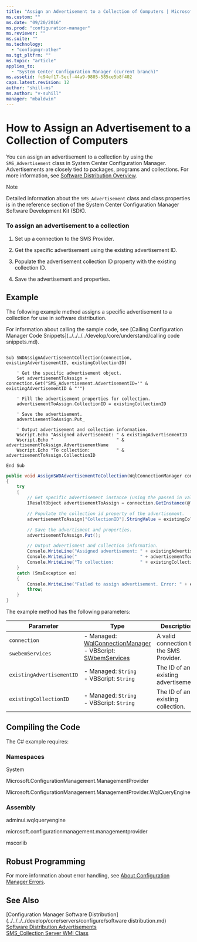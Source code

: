 ```yaml
---
title: "Assign an Advertisement to a Collection of Computers | Microsoft Docs"
ms.custom: ""
ms.date: "09/20/2016"
ms.prod: "configuration-manager"
ms.reviewer: ""
ms.suite: ""
ms.technology:
  - "configmgr-other"
ms.tgt_pltfrm: ""
ms.topic: "article"
applies_to:
  - "System Center Configuration Manager (current branch)"
ms.assetid: fc94ef17-5ecf-44a9-9805-585ce5b8f402
caps.latest.revision: 12
author: "shill-ms"
ms.author: "v-suhill"
manager: "mbaldwin"
---
```

# How to Assign an Advertisement to a Collection of Computers
You can assign an advertisement to a collection by using the `SMS_Advertisement` class in System Center Configuration Manager. Advertisements are closely tied to packages, programs and collections. For more information, see [Software Distribution Overview](../../../../develop/core/servers/configure/software-distribution-overview.md).  

> [!NOTE]
>  Detailed information about the `SMS_Advertisement` class and class properties is in the reference section of the System Center Configuration Manager Software Development Kit (SDK).  

### To assign an advertisement to a collection  

1.  Set up a connection to the SMS Provider.  

2.  Get the specific advertisement using the existing advertisement ID.  

3.  Populate the advertisement collection ID property with the existing collection ID.  

4.  Save the advertisement and properties.  

## Example  
 The following example method assigns a specific advertisement to a collection for use in software distribution.  

 For information about calling the sample code, see [Calling Configuration Manager Code Snippets](../../../../develop/core/understand/calling code snippets.md).  

```vbs  

Sub SWDAssignAdvertisementCollection(connection, existingAdvertisementID, existingCollectionID)  

    ' Get the specific advertisement object.  
    Set advertisementToAssign = connection.Get("SMS_Advertisement.AdvertisementID='" & existingAdvertisementID & "'")  

    ' Fill the advertisement properties for collection.  
    advertisementToAssign.CollectionID = existingCollectionID  

    ' Save the advertisement.  
    advertisementToAssign.Put_  

    ' Output advertisement and collection information.  
    Wscript.Echo "Assigned advertisement: " & existingAdvertisementID  
    Wscript.Echo "                        " & advertisementToAssign.AdvertisementName  
    Wscript.Echo "To collection:          " & advertisementToAssign.CollectionID  

End Sub  
```  

```c#  
public void AssignSWDAdvertisementToCollection(WqlConnectionManager connection, string existingAdvertisementID, string existingCollectionID)  
{  
    try  
    {  
        // Get specific advertisement instance (using the passed in value existingAdvertisementID).  
        IResultObject advertisementToAssign = connection.GetInstance(@"SMS_Advertisement.AdvertisementID='" + existingAdvertisementID + "'");  

        // Populate the collection id property of the advertisement.  
        advertisementToAssign["CollectionID"].StringValue = existingCollectionID;  

        // Save the advertisment and properties.  
        advertisementToAssign.Put();  

        // Output advertisment and collection information.  
        Console.WriteLine("Assigned advertisement: " + existingAdvertisementID);  
        Console.WriteLine("                        " + advertisementToAssign["AdvertisementName"].StringValue);  
        Console.WriteLine("To collection:          " + existingCollectionID);  
    }  
    catch (SmsException ex)  
    {  
        Console.WriteLine("Failed to assign advertisement. Error: " + ex.Message);  
        throw;  
    }  
}  
```  

 The example method has the following parameters:  

|Parameter|Type|Description|  
|---------------|----------|-----------------|  
|`connection`<br /><br /> `swebemServices`|-   Managed: [WqlConnectionManager](assetId:///WqlConnectionManager?qualifyHint=False&autoUpgrade=True)<br />-   VBScript: [SWbemServices](assetId:///SWbemServices?qualifyHint=False&autoUpgrade=True)|A valid connection to the SMS Provider.|  
|`existingAdvertisementID`|-   Managed: `String`<br />-   VBScript: `String`|The ID of an existing advertisement.|  
|`existingCollectionID`|-   Managed: `String`<br />-   VBScript: `String`|The ID of an existing collection.|  

## Compiling the Code  
 The C# example requires:  

### Namespaces  
 System  

 Microsoft.ConfigurationManagement.ManagementProvider  

 Microsoft.ConfigurationManagement.ManagementProvider.WqlQueryEngine  

### Assembly  
 adminui.wqlqueryengine  

 microsoft.configurationmanagement.managementprovider  

 mscorlib  

## Robust Programming  
 For more information about error handling, see [About Configuration Manager Errors](../../../../develop/core/understand/about-configuration-manager-errors.md).  

## See Also  
 [Configuration Manager Software Distribution](../../../../develop/core/servers/configure/software distribution.md)   
 [Software Distribution Advertisements](../../../../develop/core/servers/configure/software-distribution-advertisements.md)   
 [SMS_Collection Server WMI Class](../../../../develop/reference/core/clients/collections/sms_collection-server-wmi-class.md)
